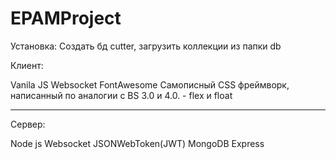 # EPAMProject

Установка: Создать бд cutter,
загрузить коллекции из папки db

Клиент:

Vanila JS
Websocket
FontAwesome
Самописный CSS фреймворк, написанный по аналогии с BS 3.0 и 4.0. - flex и float
_______________________________________________________________________________

Сервер:

Node js
Websocket
JSONWebToken(JWT)
MongoDB
Express
